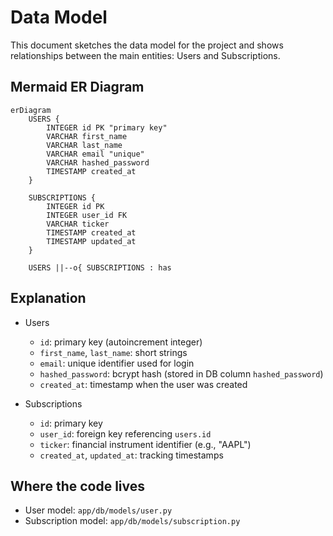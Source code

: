 # Data Model

This document sketches the data model for the project and shows relationships between the main entities: Users and Subscriptions.

## Mermaid ER Diagram

```mermaid
erDiagram
    USERS {
        INTEGER id PK "primary key"
        VARCHAR first_name
        VARCHAR last_name
        VARCHAR email "unique"
        VARCHAR hashed_password
        TIMESTAMP created_at
    }

    SUBSCRIPTIONS {
        INTEGER id PK
        INTEGER user_id FK
        VARCHAR ticker
        TIMESTAMP created_at
        TIMESTAMP updated_at
    }

    USERS ||--o{ SUBSCRIPTIONS : has
```

## Explanation

- Users

  - `id`: primary key (autoincrement integer)
  - `first_name`, `last_name`: short strings
  - `email`: unique identifier used for login
  - `hashed_password`: bcrypt hash (stored in DB column `hashed_password`)
  - `created_at`: timestamp when the user was created

- Subscriptions
  - `id`: primary key
  - `user_id`: foreign key referencing `users.id`
  - `ticker`: financial instrument identifier (e.g., "AAPL")
  - `created_at`, `updated_at`: tracking timestamps

## Where the code lives

- User model: `app/db/models/user.py`
- Subscription model: `app/db/models/subscription.py`

